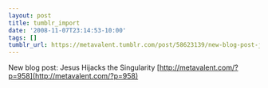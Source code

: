 ```yaml
---
layout: post
title: tumblr_import
date: '2008-11-07T23:14:53-10:00'
tags: []
tumblr_url: https://metavalent.tumblr.com/post/58623139/new-blog-post-jesus-hijacks-the-singularity
---
```

New blog post: Jesus Hijacks the Singularity [http://metavalent.com/?p=958](http://metavalent.com/?p=958)

